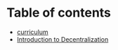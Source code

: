 # Table of contents

* [curriculum](README.md)
* [Introduction to Decentralization](intoduction-to-decentralization.md)

